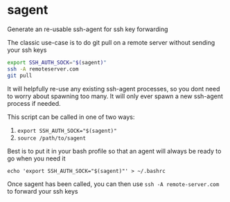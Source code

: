 # sagent
Generate an re-usable ssh-agent for ssh key forwarding

The classic use-case is to do git pull on a remote server without sending your ssh keys

```bash
export SSH_AUTH_SOCK="$(sagent)"
ssh -A remoteserver.com
git pull
```

It will helpfully re-use any existing ssh-agent processes, so you dont need to worry about spawning too many. It will only ever spawn a new ssh-agent process if needed.

This script can be called in one of two ways:
1. `export SSH_AUTH_SOCK="$(sagent)"`
2. `source /path/to/sagent`

Best is to put it in your bash profile so that an agent will always be ready to go when you need it

`echo 'export SSH_AUTH_SOCK="$(sagent)"' > ~/.bashrc`

Once sagent has been called, you can then use `ssh -A remote-server.com` to forward your ssh keys
